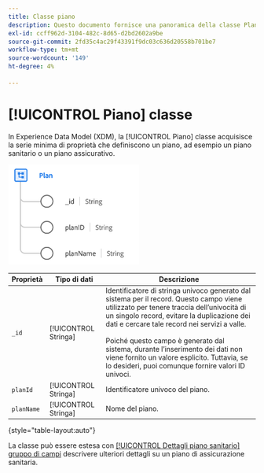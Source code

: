 ```yaml
---
title: Classe piano
description: Questo documento fornisce una panoramica della classe Plan in Experience Data Model (XDM).
exl-id: ccff962d-3104-482c-8d65-d2bd2602a9be
source-git-commit: 2fd35c4ac29f43391f9dc03c636d20558b701be7
workflow-type: tm+mt
source-wordcount: '149'
ht-degree: 4%

---
```


# [!UICONTROL Piano] classe

In Experience Data Model (XDM), la [!UICONTROL Piano] classe acquisisce la serie minima di proprietà che definiscono un piano, ad esempio un piano sanitario o un piano assicurativo.

![Struttura delle classi](../images/classes/plan.png)

| Proprietà | Tipo di dati | Descrizione |
| --- | --- | --- |
| `_id` | [!UICONTROL Stringa] | Identificatore di stringa univoco generato dal sistema per il record. Questo campo viene utilizzato per tenere traccia dell’univocità di un singolo record, evitare la duplicazione dei dati e cercare tale record nei servizi a valle.<br><br>Poiché questo campo è generato dal sistema, durante l’inserimento dei dati non viene fornito un valore esplicito. Tuttavia, se lo desideri, puoi comunque fornire valori ID univoci. |
| `planId` | [!UICONTROL Stringa] | Identificatore univoco del piano. |
| `planName` | [!UICONTROL Stringa] | Nome del piano. |

{style="table-layout:auto"}

La classe può essere estesa con [[!UICONTROL Dettagli piano sanitario] gruppo di campi](../field-groups/plan/healthcare-plan-details.md) descrivere ulteriori dettagli su un piano di assicurazione sanitaria.
